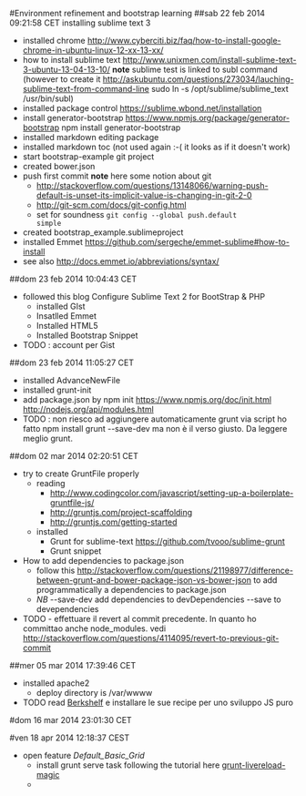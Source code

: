 
#Environment refinement and bootstrap learning
##sab 22 feb 2014 09:21:58 CET  installing sublime text 3
- installed chrome http://www.cyberciti.biz/faq/how-to-install-google-chrome-in-ubuntu-linux-12-xx-13-xx/ 
- how to install sublime text http://www.unixmen.com/install-sublime-text-3-ubuntu-13-04-13-10/
**note** sublime test is linked to subl command (however to create it http://askubuntu.com/questions/273034/lauching-sublime-text-from-command-line sudo ln -s /opt/sublime/sublime_text /usr/bin/subl)
- installed package control https://sublime.wbond.net/installation
- install generator-bootstrap https://www.npmjs.org/package/generator-bootstrap npm install generator-bootstrap
- installed markdown editing package
- installed markdown toc (not used again :-( it looks as if it doesn't work)
- start bootstrap-example git project
- created bower.json 
- push first commit
**note** here some notion about git
    - http://stackoverflow.com/questions/13148066/warning-push-default-is-unset-its-implicit-value-is-changing-in-git-2-0
    - http://git-scm.com/docs/git-config.html
    - set for soundness <code>git config --global push.default simple</code>
- created bootstrap_example.sublimeproject 
- installed Emmet https://github.com/sergeche/emmet-sublime#how-to-install
- see also http://docs.emmet.io/abbreviations/syntax/

##dom 23 feb 2014 10:04:43 CET
- followed this blog Configure Sublime Text 2 for BootStrap & PHP
    + installed GIst
    + Insatlled Emmet
    + Installed HTML5
    + Installed Bootstrap Snippet
- TODO : account per Gist

##dom 23 feb 2014 11:05:27 CET
- installed AdvanceNewFile
- installed grunt-init
- add package.json by npm init https://www.npmjs.org/doc/init.html http://nodejs.org/api/modules.html
- TODO : non riesco ad aggiungere automaticamente grunt via script ho fatto npm install grunt --save-dev ma non è il verso giusto. Da leggere meglio grunt.


##dom 02 mar 2014 02:20:51 CET 
- try to create GruntFile properly
    + reading
        * http://www.codingcolor.com/javascript/setting-up-a-boilerplate-gruntfile-js/
        * http://gruntjs.com/project-scaffolding
        * http://gruntjs.com/getting-started
    + installed
        * Grunt for sublime-text https://github.com/tvooo/sublime-grunt
        * Grunt snippet
- How to add dependencies to package.json
    + follow this http://stackoverflow.com/questions/21198977/difference-between-grunt-and-bower-package-json-vs-bower-json to add programmatically a dependencies to package.json
    + *NB* --save-dev add dependencies to devDependencies --save to devependencies
 - TODO - effettuare il revert al commit precedente. In quanto ho committao anche node_modules. vedi http://stackoverflow.com/questions/4114095/revert-to-previous-git-commit
 
##mer 05 mar 2014 17:39:46 CET 
- installed apache2
    + deploy directory is /var/wwww
-  TODO read [Berkshelf](http://berkshelf.com/) e installare le sue recipe per uno sviluppo JS puro


#dom 16 mar 2014 23:01:30 CET


#ven 18 apr 2014 12:18:37 CEST
- open feature *Default_Basic_Grid*
    + install grunt serve task following the tutorial here [grunt-livereload-magic](http://rhumaric.com/2013/07/renewing-the-grunt-livereload-magic/)
    + 